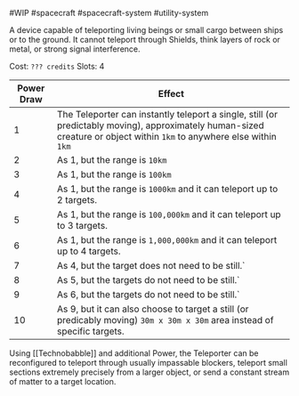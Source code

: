 #WIP #spacecraft #spacecraft-system #utility-system

A device capable of teleporting living beings or small cargo between ships or to the ground. It cannot teleport through Shields, think layers of rock or metal, or strong signal interference.

Cost: `??? credits`
Slots: 4

| Power Draw | Effect |
| -----------|--------|
| 1 | The Teleporter can instantly teleport a single, still (or predictably moving), approximately human-sized creature or object within `1km` to anywhere else within `1km` |
| 2 | As 1, but the range is `10km`
| 3 | As 1, but the range is `100km` |
| 4 | As 1, but the range is `1000km` and it can teleport up to 2 targets. |
| 5 | As 1, but the range is `100,000km` and it can teleport up to 3 targets. |
| 6 | As 1, but the range is `1,000,000km` and it can teleport up to 4 targets. |
| 7 | As 4, but the target does not need to be still.` |
| 8 | As 5, but the targets do not need to be still.` |
| 9 | As 6, but the targets do not need to be still.` |
| 10 | As 9, but it can also choose to target a still (or predicably moving) `30m x 30m x 30m` area instead of specific targets. |

Using [[Technobabble]] and additional Power, the Teleporter can be reconfigured to teleport through usually impassable blockers, teleport small sections extremely precisely from a larger object, or send a constant stream of matter to a target location. 